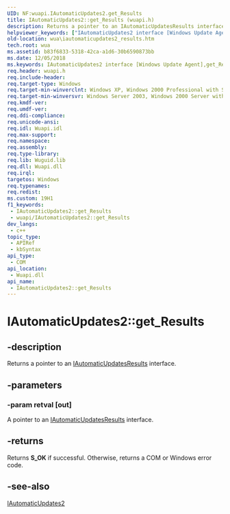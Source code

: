 ```yaml
---
UID: NF:wuapi.IAutomaticUpdates2.get_Results
title: IAutomaticUpdates2::get_Results (wuapi.h)
description: Returns a pointer to an IAutomaticUpdatesResults interface.
helpviewer_keywords: ["IAutomaticUpdates2 interface [Windows Update Agent]","get_Results method","IAutomaticUpdates2.get_Results","IAutomaticUpdates2::get_Results","get_Results","get_Results method [Windows Update Agent]","get_Results method [Windows Update Agent]","IAutomaticUpdates2 interface","wua.iautomaticupdates2_results","wuapi/IAutomaticUpdates2::get_Results"]
old-location: wua\iautomaticupdates2_results.htm
tech.root: wua
ms.assetid: b83f6833-5318-42ca-a1d6-30b6590873bb
ms.date: 12/05/2018
ms.keywords: IAutomaticUpdates2 interface [Windows Update Agent],get_Results method, IAutomaticUpdates2.get_Results, IAutomaticUpdates2::get_Results, get_Results, get_Results method [Windows Update Agent], get_Results method [Windows Update Agent],IAutomaticUpdates2 interface, wua.iautomaticupdates2_results, wuapi/IAutomaticUpdates2::get_Results
req.header: wuapi.h
req.include-header: 
req.target-type: Windows
req.target-min-winverclnt: Windows XP, Windows 2000 Professional with SP3 [desktop apps only]
req.target-min-winversvr: Windows Server 2003, Windows 2000 Server with SP3 [desktop apps only]
req.kmdf-ver: 
req.umdf-ver: 
req.ddi-compliance: 
req.unicode-ansi: 
req.idl: Wuapi.idl
req.max-support: 
req.namespace: 
req.assembly: 
req.type-library: 
req.lib: Wuguid.lib
req.dll: Wuapi.dll
req.irql: 
targetos: Windows
req.typenames: 
req.redist: 
ms.custom: 19H1
f1_keywords:
 - IAutomaticUpdates2::get_Results
 - wuapi/IAutomaticUpdates2::get_Results
dev_langs:
 - c++
topic_type:
 - APIRef
 - kbSyntax
api_type:
 - COM
api_location:
 - Wuapi.dll
api_name:
 - IAutomaticUpdates2::get_Results
---
```


# IAutomaticUpdates2::get_Results


## -description

Returns a pointer to an <a href="/windows/desktop/api/wuapi/nn-wuapi-iautomaticupdatesresults">IAutomaticUpdatesResults</a> interface.

## -parameters

### -param retval [out]

A pointer to an <a href="/windows/desktop/api/wuapi/nn-wuapi-iautomaticupdatesresults">IAutomaticUpdatesResults</a> interface.

## -returns

Returns <b>S_OK</b> if successful. Otherwise, returns a COM or Windows error code.

## -see-also

<a href="/windows/desktop/api/wuapi/nn-wuapi-iautomaticupdates2">IAutomaticUpdates2</a>

